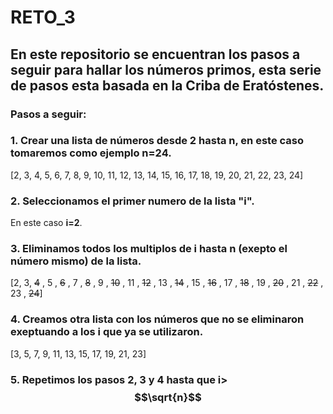 # RETO_3
## En este repositorio se encuentran los pasos a seguir para hallar los números primos, esta serie de pasos esta basada en la Criba de Eratóstenes.
### Pasos a seguir:
### 1. Crear una lista de números desde 2 hasta n, en este caso tomaremos como ejemplo **n=24**.

[2, 3, 4, 5, 6, 7, 8, 9, 10, 11, 12, 13, 14, 15, 16, 17, 18, 19, 20, 21, 22, 23, 24]

### 2. Seleccionamos el primer numero de la lista **"i"**.
En este caso **i=2**.

### 3. Eliminamos todos los multiplos de **i** hasta n (exepto el número mismo) de la lista.

 [2, 3, ~~4~~ , 5 , ~~6~~ , 7 , ~~8~~ , 9 , ~~10~~ , 11 , ~~12~~ , 13 , ~~14~~ , 15 , ~~16~~ , 17 , ~~18~~ , 19 , ~~20~~ , 21 , ~~22~~ , 23 , ~~24~~]

 ### 4. Creamos otra lista con los números que no se eliminaron exeptuando a los **i** que ya se utilizaron. 

 [3, 5, 7, 9, 11, 13, 15, 17, 19, 21, 23]
 
### 5. Repetimos los pasos **2**, **3** y **4** hasta que **i>$$\sqrt{n}$$**
